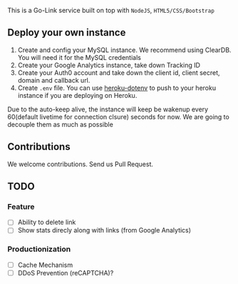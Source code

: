 This is a Go-Link service built on top with `NodeJS`, `HTML5/CSS/Bootstrap`


## Deploy your own instance
1. Create and config your MySQL instance. We recommend using ClearDB. You will need it for the MySQL credentials
2. Create your Google Analytics instance, take down Tracking ID
3. Create your Auth0 account and take down the client id, client secret, domain and callback url.
4. Create `.env` file. You can use [heroku-dotenv](https://www.npmjs.com/package/heroku-dotenv) to push to your heroku instance if you are deploying on Heroku.

Due to the auto-keep alive, the instance will keep be wakenup every 60(default livetime for connection clsure) seconds for now. We are going to decouple them as much as possible

## Contributions
We welcome contributions. Send us Pull Request.


## TODO

### Feature
 - [ ] Ability to delete link
 - [ ] Show stats direcly along with links (from Google Analytics)
 
### Productionization
 - [ ] Cache Mechanism
 - [ ] DDoS Prevention (reCAPTCHA)?
